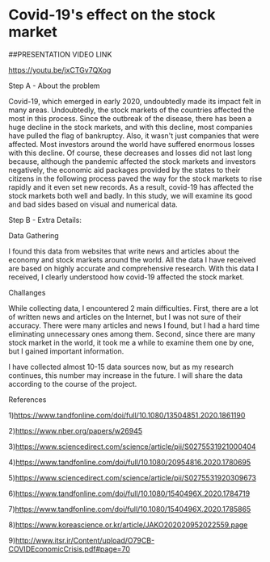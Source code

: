 # Covid-19's effect on the stock market

##PRESENTATION VIDEO LINK

https://youtu.be/jxCTGv7QXog

Step A - About the problem

Covid-19, which emerged in early 2020, undoubtedly made its impact felt in many areas. Undoubtedly, the stock markets
of the countries affected the most in this process. Since the outbreak of the disease, there has been a huge decline 
in the stock markets, and with this decline, most companies have pulled the flag of bankruptcy. Also, it wasn't just 
companies that were affected. Most investors around the world have suffered enormous losses with this decline. 
Of course, these decreases and losses did not last long because, although the pandemic affected the stock markets and 
investors negatively, the economic aid packages provided by the states to their citizens in the following process paved 
the way for the stock markets to rise rapidly and it even set new records. As a result, covid-19 has affected the stock 
markets both well and badly. In this study, we will examine its good and bad sides based on visual and numerical data.

Step B - Extra Details:

Data Gathering

I found this data from websites that write news and articles about the economy and stock markets around the world. All 
the data I have received are based on highly accurate and comprehensive research. With this data I received, I clearly
understood how covid-19 affected the stock market.

Challanges

While collecting data, I encountered 2 main difficulties. First, there are a lot of written news and articles on the
Internet, but I was not sure of their accuracy. There were many articles and news I found, but I had a hard time 
eliminating unnecessary ones among them. Second, since there are many stock market in the world, it took me a 
while to examine them one by one, but I gained important information.

I have collected almost 10-15 data sources now, but as my research continues, this number may increase in the future. 
I will share the data according to the course of the project.


References

1)https://www.tandfonline.com/doi/full/10.1080/13504851.2020.1861190

2)https://www.nber.org/papers/w26945

3)https://www.sciencedirect.com/science/article/pii/S0275531921000404

4)https://www.tandfonline.com/doi/full/10.1080/20954816.2020.1780695

5)https://www.sciencedirect.com/science/article/pii/S0275531920309673

6)https://www.tandfonline.com/doi/full/10.1080/1540496X.2020.1784719

7)https://www.tandfonline.com/doi/full/10.1080/1540496X.2020.1785865

8)https://www.koreascience.or.kr/article/JAKO202020952022559.page

9)http://www.itsr.ir/Content/upload/O79CB-COVIDEconomicCrisis.pdf#page=70
